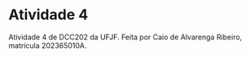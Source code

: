 # Atividade 4

Atividade 4 de DCC202 da UFJF. Feita por Caio de Alvarenga Ribeiro, matrícula 202365010A.
